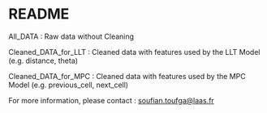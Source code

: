 # README #


All_DATA : Raw data without Cleaning

Cleaned_DATA_for_LLT : Cleaned data with features used by the LLT Model (e.g. distance, theta)

Cleaned_DATA_for_MPC : Cleaned data with features used by the MPC Model (e.g. previous_cell, next_cell)

For more information, please contact : soufian.toufga@laas.fr